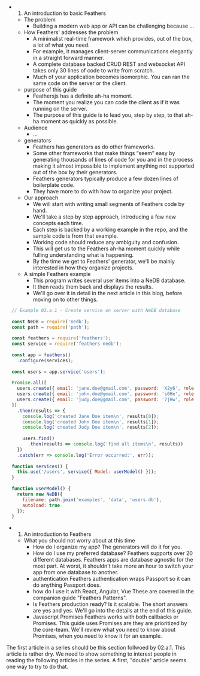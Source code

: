 - 01) An introduction to basic Feathers

    - The problem
        - Building a modern web app or API can be challenging because ...
    - How Feathers' addresses the problem
        - A minimalist real-time framework which provides, out of the box, a lot of what you need.
        - For example, it manages client-server communications elegantly in a straight forward manner.
        - A complete database backed CRUD REST and websocket API takes only 30 lines of code to write from scratch.
        - Much of your application becomes isomorphic. You can ran the same code on the server or the client.
    - purpose of this guide
        - Feathersjs has a definite ah-ha moment.
        - The moment you realize you can code the client as if it was running on the server.
        - The purpose of this guide is to lead you, step by step, to that ah-ha moment as quickly as possible.
    - Audience
        - ...
    - generators
        - Feathers has generators as do other frameworks.
        - Some other frameworks that make things “seem” easy by generating thousands of lines of code for you and in the process making it almost impossible to implement anything not supported out of the box by their generators.
        - Feathers generators typically produce a few dozen lines of boilerplate code.
        - They have more to do with how to organize your project.
    - Our approach
        - We will start with writing small segments of Feathers code by hand.
        - We'll take a step by step approach, introducing a few new concepts each time.
        - Each step is backed by a working example in the repo, and the sample code is from that example.
        - Working code should reduce any ambiguity and confusion.
        - This will get us to the Feathers ah-ha moment quickly while fulling understanding what is happening.
        - By the time we get to Feathers' generator, we'll be mainly interested in how they organize projects.
    - A simple Feathers example
        - This program writes several user items into a NeDB database.
        - It then reads them back and displays the results.
        - We'll go over it in detail in the next article in this blog,
        before moving on to other things.
```javascript
  // Example 02.a.1 - Create service on server with NeDB database
  
  const NeDB = require('nedb');
  const path = require('path');
  
  const feathers = require('feathers');
  const service = require('feathers-nedb');
  
  const app = feathers()
    .configure(services);
  
  const users = app.service('users');
  
  Promise.all([
    users.create({ email: 'jane.doe@gmail.com', password: 'X2y6', role: 'admin' }),
    users.create({ email: 'john.doe@gmail.com', password: 'i6He', role: 'user' }),
    users.create({ email: 'judy.doe@gmail.com', password: '7jHw', role: 'user' })
  ])
    .then(results => {
      console.log('created Jane Doe item\n', results[0]);
      console.log('created John Doe item\n', results[1]);
      console.log('created Judy Doe item\n', results[2]);
      
      users.find()
        .then(results => console.log('find all items\n', results))
    })
    .catch(err => console.log('Error occurred:', err));
  
  function services() {
    this.use('/users', service({ Model: userModel() }));
  }
  
  function userModel() {
    return new NeDB({
      filename: path.join('examples', 'data', 'users.db'),
      autoload: true
    });
  }  
```
- 01) An introduction to Feathers
    - What you should not worry about at this time
        - How do I organize my app?
        The generators will do it for you.
        - How do I use my preferred database?
        Feathers supports over 20 different databases.
        Feathers apps are database agnostic for the most part.
        At worst, it shouldn't take more an hour to switch your app from one database to another.
        - authentication
        Feathers authentication wraps Passport so it can do anything Passport does.
        - how do I use it with React, Angular, Vue
        These are covered in the companion guide "Feathers Patterns".
        - Is Feathers production ready? Is it scalable.
        The short answers are yes and yes. We'll go into the details at the end of this guide.
        - Javascript Promises
        Feathers works with both callbacks or Promises.
        This guide uses Promises are they are prioritized by the core-team.
        We'll review what you need to know about Promises, when you need to know it for an example.
        
The first article in a series should be this section follwoed by 02.a.1. This article is rather dry.
We need to show something to interest people in reading the following articles in the series.
A first, "double" article seems one way to try to do that.